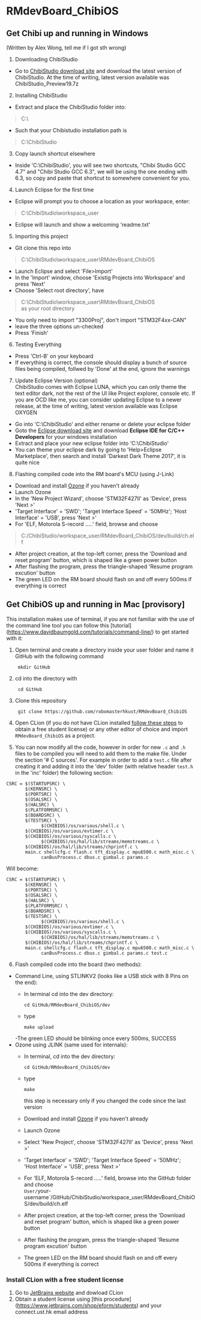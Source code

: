 # RMdevBoard_ChibiOS  
  
## Get Chibi up and running in Windows
(Written by Alex Wong, tell me if I got sth wrong)  
  
1. Downloading ChibiStudio  
  - Go to [ChibiStudio download site](https://sourceforge.net/projects/chibios/files/ChibiStudio/) and download the latest version of ChibiStudio. At the time of writing, latest version available was ChibiStudio_Preview19.7z  
  
  
2. Installing ChibiStudio  
  - Extract and place the ChibiStudio folder into:  
  > C:\  
  - Such that your Chibistudio installation path is  
  > C:\ChibiStudio  
  
  
3. Copy launch shortcut elsewhere
  - Inside 'C:\ChibiStudio', you will see two shortcuts, "Chibi Studio GCC 4.7" and "Chibi Studio GCC 6.3", we will be using the one ending with 6.3, so copy and paste that shortcut to somewhere convenient for you.  
  
  
4. Launch Eclipse for the first time  
  - Eclipse will prompt you to choose a location as your workspace, enter:   
  > C:\ChibiStudio\workspace_user   
  - Eclipse will launch and show a welcoming 'readme.txt'  
  
  
5. Importing this project  
  - Git clone this repo into  
  > C:\ChibiStudio\workspace_user\RMdevBoard_ChibiOS  
  - Launch Eclipse and select 'File>Import'   
  - In the 'Import' window, choose 'Existig Projects into Workspace' and press 'Next'  
  - Choose 'Select root directory', have   
  > C:\ChibiStudio\workspace_user\RMdevBoard_ChibiOS  
    as your root directory  
  - You only need to import "3300Proj", don't import "STM32F4xx-CAN"  
  - leave the three options un-checked  
  - Press 'Finish'  
  
  
6. Testing Everything
  - Press 'Ctrl-B' on your keyboard
  - If everything is correct, the console should display a bunch of source files being compiled, follwed by 'Done' at the end, ignore the warnings  
  
  
7. Update Eclipse Version (optional)  
  ChibiStudio comes with Eclipse LUNA, which you can only theme the text editor dark, not the rest of the UI like Project explorer, console etc. If you are OCD like me, you can consider updating Eclipse to a newer release, at the time of writing, latest version available was Eclipse OXYGEN  
  - Go into 'C:\ChibiStudio' and either rename or delete your eclipse folder  
  - Goto the [Eclipse download site](http://www.eclipse.org/downloads/eclipse-packages/) and download **Eclipse IDE for C/C++ Developers** for your windows installation  
  - Extract and place your new eclipse folder into 'C:\ChibiStudio'  
  - You can theme your eclipse dark by going to 'Help>Eclipse Marketplace', then search and install 'Darkest Dark Theme 2017', it is quite nice  
  
  
8. Flashing compiled code into the RM board's MCU (using J-Link)  
  - Download and install [Ozone](https://www.segger.com/downloads/jlink/#Ozone) if you haven't already  
  - Launch Ozone  
  - In the 'New Project Wizard', choose 'STM32F427II' as 'Device', press 'Next >'  
  - 'Target Interface' = 'SWD'; 'Target Interface Speed' = '50MHz'; 'Host Interface' = 'USB', press 'Next >'  
  - For 'ELF, Motorola S-record .....' field, browse and choose  
  > C:/ChibiStudio/workspace_user/RMdevBoard_ChibiOS/dev/build/ch.elf  
  - After project creation, at the top-left corner, press the 'Download and reset program' button, which is shaped like a green power button  
  - After flashing the program, press the triangle-shaped 'Resume program excution' button  
  - The green LED on the RM board should flash on and off every 500ms if everything is correct  
  
## Get ChibiOS up and running in Mac [provisory]
This installation makes use of terminal, if you are not familiar with the use of the command line tool you can follow this [tutorial] (https://www.davidbaumgold.com/tutorials/command-line/) to get started with it:
 
1. Open terminal and create a directory inside your user folder and name it GitHub with the following command

		mkdir GitHub

2. cd into the directory with 

		cd GitHub

3. Clone this repository

		git clone https://github.com/robomasterhkust/RMdevBoard_ChibiOS

4. Open CLion (if you do not have CLion installed [follow these steps](#install-clion-with-a-free-student-license) to obtain a free student license) or any other editor of choice and import `RMdevBoard_ChibiOS` as a project.

5. You can now modify all the code, however in order for new `.c` and `.h` files to be compiled you will need to add them to the make file. Under the section '# C sources'. For example in order to add a `test.c` file after creating it and adding it into the 'dev' folder (with relative header `test.h` in the 'inc' folder) the following section:
```
CSRC = $(STARTUPSRC) \
       $(KERNSRC) \
       $(PORTSRC) \
       $(OSALSRC) \
       $(HALSRC) \
       $(PLATFORMSRC) \
       $(BOARDSRC) \
       $(TESTSRC) \
			 $(CHIBIOS)/os/various/shell.c \
       $(CHIBIOS)/os/various/evtimer.c \
       $(CHIBIOS)/os/various/syscalls.c \
			 $(CHIBIOS)/os/hal/lib/streams/memstreams.c \
       $(CHIBIOS)/os/hal/lib/streams/chprintf.c \
       main.c shellcfg.c flash.c tft_display.c mpu6500.c math_misc.c \
			 canBusProcess.c dbus.c gimbal.c params.c
```
  Will become:

```
CSRC = $(STARTUPSRC) \
       $(KERNSRC) \
       $(PORTSRC) \
       $(OSALSRC) \
       $(HALSRC) \
       $(PLATFORMSRC) \
       $(BOARDSRC) \
       $(TESTSRC) \
			 $(CHIBIOS)/os/various/shell.c \
       $(CHIBIOS)/os/various/evtimer.c \
       $(CHIBIOS)/os/various/syscalls.c \
			 $(CHIBIOS)/os/hal/lib/streams/memstreams.c \
       $(CHIBIOS)/os/hal/lib/streams/chprintf.c \
       main.c shellcfg.c flash.c tft_display.c mpu6500.c math_misc.c \
			 canBusProcess.c dbus.c gimbal.c params.c test.c
```

6. Flash compiled code into the board (two methods):
  - Command Line, using STLINKV2 (looks like a USB stick with 8 Pins on the end):
    - In terminal cd into the dev directory:
    
          cd GitHub/RMdevBoard_ChibiOS/dev
    - type
    
          make upload
     -The green LED should be blinking once every 500ms, SUCCESS
  - Ozone using JLINK (same used for internals):
    - In terminal, cd into the dev directory:
    
          cd GitHub/RMdevBoard_ChibiOS/dev
    - type
    
          make
      this step is necessary only if you changed the code since the last version
    - Download and install [Ozone](https://www.segger.com/downloads/jlink/#Ozone) if you haven't already  
    - Launch Ozone  
    - Select 'New Project', choose 'STM32F427II' as 'Device', press 'Next >'  
    - 'Target Interface' = 'SWD'; 'Target Interface Speed' = '50MHz'; 'Host Interface' = 'USB', press 'Next >'  
    - For 'ELF, Motorola S-record .....' field, browse into the GitHub folder and choose  
    `User/`your-username`/GitHub/ChibiStudio/workspace_user/RMdevBoard_ChibiOS/dev/build/ch.elf
    - After project creation, at the top-left corner, press the 'Download and reset program' button, which is shaped like a green power button  
    - After flashing the program, press the triangle-shaped 'Resume program excution' button  
    - The green LED on the RM board should flash on and off every 500ms if everything is correct


### Install CLion with a free student license
 1. Go to [JetBrains website](https://www.jetbrains.com/clion/download/#section=mac) and dowload CLion
 2. Obtain a student license using [this procedure] (https://www.jetbrains.com/shop/eform/students) and your connect.ust.hk email address
  
  
